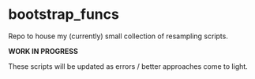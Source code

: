 # bootstrap_funcs

Repo to house my (currently) small collection of resampling scripts.

<b>WORK IN PROGRESS</b>

These scripts will be updated as errors / better approaches come to light.
